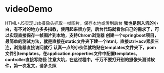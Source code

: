 # videoDemo
HTML+JS实现Usb摄像头抓取一帧图片，保存本地或传到后台
**我也是刚入坑的小白，有不对的地方多多指教，使用起来很方便，后台代码就看你自己的需求了，可以实现直接保存一帧图片到本地，支持Chrom浏览器**
**创建一个springboot项目，最简单的测试方法，就是直接在static文件夹下建一个html，直接ctrl+acv素质三连，浏览器直接访问就行**
**认真一点的小伙伴就粘贴在templates文件夹下，pom文件引templates，在application.properties文件中配置templates，controller直接写路径**
**注意大坑，在这过程中，千万不要打开别的摄像头测试软件，第一次发文，请多关照**
